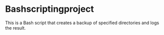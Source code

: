 # Bashscriptingproject
This is a Bash script that creates a backup of specified directories and logs the result. 
